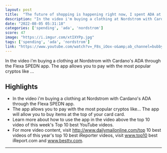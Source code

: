 ```yaml
---
layout: post
title:  "The future of shopping is happening right now, I spent ADA at Nordstrom 😎"
description: "In the video i'm buying a clothing at Nordstrom with Cardano's ADA through the Flexa SPEDN app. The app allows you to pay with the most popular cryptos like ..."
date: "2022-08-05 05:31:18"
categories: ['spending', 'ada', 'nordstrom']
score: 47
image: "https://i.imgur.com/xtIXYPp.jpg"
tags: ['spending', 'ada', 'nordstrom']
link: "https://www.youtube.com/watch?v=_F8s_iOox-o&amp;ab_channel=bubbyio"
---
```


In the video i'm buying a clothing at Nordstrom with Cardano's ADA through the Flexa SPEDN app. The app allows you to pay with the most popular cryptos like ...

## Highlights

- In the video i'm buying a clothing at Nordstrom with Cardano's ADA through the Flexa SPEDN app.
- The app allows you to pay with the most popular cryptos like...   The app will allow you to buy items at the top of your card card.
- Learn more about how to use the app in the video above the top 10 video of this week's Top 10 best YouTube videos.
- For more video content, visit http://www.dailymailonline.com/top 10 best videos of this year's top 10 best iReporter videos, visit www.top10 best iReport.com and www.besttv.com.

---
